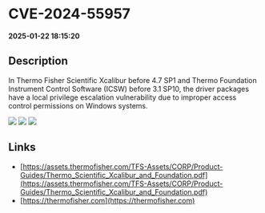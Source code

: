 # CVE-2024-55957

**2025-01-22 18:15:20**

## Description
In Thermo Fisher Scientific Xcalibur before 4.7 SP1 and Thermo Foundation Instrument Control Software (ICSW) before 3.1 SP10, the driver packages have a local privilege escalation vulnerability due to improper access control permissions on Windows systems.

![](https://img.shields.io/static/v1?label=Score&message=7.8&color=red)
![](https://img.shields.io/static/v1?label=Severity&message=HIGH&color=red)
![](https://img.shields.io/static/v1?label=CWE&message=Auth&color=green)

## Links
- [https://assets.thermofisher.com/TFS-Assets/CORP/Product-Guides/Thermo_Scientific_Xcalibur_and_Foundation.pdf](https://assets.thermofisher.com/TFS-Assets/CORP/Product-Guides/Thermo_Scientific_Xcalibur_and_Foundation.pdf)
- [https://thermofisher.com](https://thermofisher.com)
